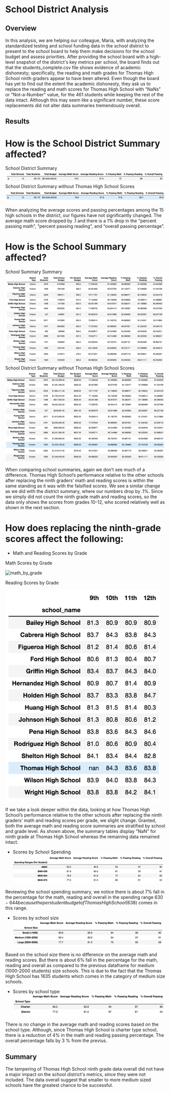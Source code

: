 # School District Analysis

## Overview
In this analysis, we are helping our colleague, Maria, with analyzing the standardized testing and school funding data in the school district to present to the school board to help them make decisions for the school budget and assess priorities. After providing the school board with a high-level snapshot of the district's key metrics per school, the board finds out that the students_complete.csv file shows evidence of academic dishonesty; specifically, the reading and math grades for Thomas High School ninth graders appear to have been altered. Even though the board has yet to find out the extent the academic dishonesty, they ask us to replace the reading and math scores for Thomas High School with “NaNs” or "Not-a-Number" value, for the 461 students while keeping the rest of the data intact. Although this may seem like a significant number, these score replacements did not alter data summaries tremendously overall.

## Results

# How is the School District Summary affected?
School District Summary
![district_summary](disctrict_summary.png)
School District Summary without Thomas High School Scores
![district_summary_THS](district_summary_THS.png)

When analyzing the average scores and passing percentages among the 15 high schools in the district, our figures have not significantly changed. The average math score dropped by .1 and there is a 1% drop in the “percent passing math”, “percent passing reading”, and “overall passing percentage”. 

# How is the School Summary affected?
School Summary Summary
![ per_school_summary]( per_school_summary.png)
School District Summary without Thomas High School Scores
![ per_school_summary_THS]( per_school_summary_THS.png)

When comparing school summaries, again we don’t see much of a difference. Thomas High School’s performance relative to the other schools after replacing the ninth graders’ math and reading scores is within the same standing as it was with the falsified scores. We see a similar change as we did with the district summary, where our numbers drop by .1%. Since we simply did not count the ninth grade math and reading scores, so the data only shows the scores from grades 10-12, who scored relatively well as shown in the next section.

# How does replacing the ninth-grade scores affect the following:

* Math and Reading Scores by Grade

Math Scores by Grade

![math_by_grade](math_by_grade.png.png)

Reading Scores by Grade

![reading_by_grade](reading_by_grade.png)

If we take a look deeper within the data, looking at how Thomas High School’s performance relative to the other schools after replacing the ninth graders’ math and reading scores per grade, we slight change. Granted, both the average math and reading score summaries are stratified by school and grade level. As shown above, the summary tables display "NaN" for ninth grade at Thomas High School whereas the remaining data remained intact. 


* Scores by School Spending
![ spending_summary]( spending_summary.png)

Reviewing the school spending summary, we notice there is about 7% fall in the percentage for the math, reading and overall in the spending range $630-644 because the per student budget of Thomas High School ($638) comes in this range.

 * Scores by school size
![ size_summary]( size_summary.png)

Based on the school size there is no difference on the average math and reading scores. But there is about 6% fall in the percentage for the math, reading and overall as compared to the previous dataframe for medium (1000-2000 students) size schools. This is due to the fact that the Thomas High School has 1635 students which comes in the category of medium size schools.

 * Scores by school type
![type_summary](type_summary.png)

There is no change in the average math and reading scores based on the school type. Although, since Thomas High School is charter type school, there is a reduction of 4% in the math and reading passing percentage. The overall percentage falls by 3 % from the previus. 

## Summary

The tampering of Thomas High School ninth grade data overall did not have a major impact on the school district's metrics, since they were not included. The data overall suggest that smaller to more medium sized schools have the greatest chance to be successful. 

